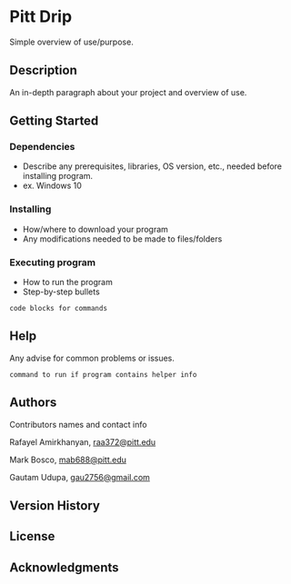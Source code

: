# Pitt Drip

Simple overview of use/purpose.

## Description

An in-depth paragraph about your project and overview of use.

## Getting Started

### Dependencies

* Describe any prerequisites, libraries, OS version, etc., needed before installing program.
* ex. Windows 10

### Installing

* How/where to download your program
* Any modifications needed to be made to files/folders

### Executing program

* How to run the program
* Step-by-step bullets
```
code blocks for commands
```

## Help

Any advise for common problems or issues.
```
command to run if program contains helper info
```

## Authors

Contributors names and contact info

Rafayel Amirkhanyan, raa372@pitt.edu

Mark Bosco, mab688@pitt.edu

Gautam Udupa, gau2756@gmail.com


## Version History



## License



## Acknowledgments

